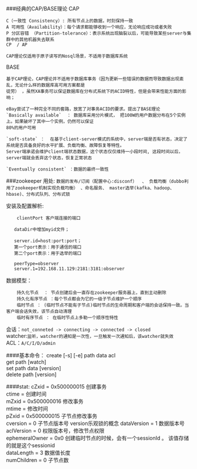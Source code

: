 ###经典的CAP/BASE理论
CAP  
```
C（一致性 Consistency）: 所有节点上的数据，时刻保持一致
A 可用性（Availability）：每个请求都能够收到一个响应，无论响应成功或者失败
P 分区容错 （Partition-tolerance）：表示系统出现脑裂以后，可能导致某些server与集群中的其他机器失去联系
CP  / AP

CAP理论仅适用于原子读写的Nosql场景，不适用于数据库系统
```
BASE  
```
基于CAP理论，CAP理论并不适用于数据库事务（因为更新一些错误的数据而导致数据出现紊乱，无论什么样的数据库高可用方案都是
徒劳） ，虽然XA事务可以保证数据库在分布式系统下的ACID特性，但是会带来性能方面的影响；

eBay尝试了一种完全不同的套路，放宽了对事务ACID的要求。提出了BASE理论
`Basically available`  ： 数据库采用分片模式， 把100W的用户数据分布在5个实例上。如果破坏了其中一个实例，仍然可以保证
80%的用户可用

`soft-state` ：  在基于client-server模式的系统中，server端是否有状态，决定了系统是否具备良好的水平扩展、负载均衡、故障恢复等特性。
Server端承诺会维护client端状态数据，这个状态仅仅维持一小段时间, 这段时间以后，server端就会丢弃这个状态，恢复正常状态

`Eventually consistent` ：数据的最终一致性
```
###zookeeper
用处:
`数据的发布/订阅（配置中心:disconf）  、 负载均衡（dubbo利用了zookeeper机制实现负载均衡） 、命名服务、
master选举(kafka、hadoop、hbase)、分布式队列、分布式锁`

安装及配置解析:
```zoo.cfg: 
    clientPort 客户端连接的端口

   dataDir中增加myid文件；
   
   server.id=host:port:port； 
   第一个port表示：用于通信的端口
   第二个port表示：用于选举的端口
   
   peerType=observer
   server.1=192.168.11.129:2181:3181:observer 
   ```

数据模型：
```
    持久化节点  ： 节点创建后会一直存在zookeeper服务器上，直到主动删除
    持久化有序节点 ：每个节点都会为它的一级子节点维护一个顺序
    临时节点 ： (临时节点不能有子节点)临时节点的生命周期和客户端的会话保持一致。当客户端会话失效，该节点自动清理
    临时有序节点 ： 在临时节点上多勒一个顺序性特性
```
    
会话：`not_conneted -> connecting -> connected -> closed  `  
watcher:`监听，watcher的通知是一次性，一旦触发一次通知后，该watcher就失效  `  
ACL：`A/C/I/D/admin  `  

####基本命令：
  create [-s] [-e] path data acl  
  get path [watch]  
  set path data [version]  
  delete path [version]  
  
####stat:
    cZxid = 0x500000015 创建事务  
    ctime = 创建时间   
    mZxid = 0x500000016 修改事务  
    mtime = 修改时间  
    pZxid = 0x500000015 子节点修改事务  
    cversion = 0 子节点版本号  version乐观锁的概念
    dataVersion = 1 数据版本号  
    aclVersion = 0 权限版本号，修改节点权限  
    ephemeralOwner = 0x0   创建临时节点的时候，会有一个sessionId 。 该值存储的就是这个sessionid  
    dataLength = 3    数据值长度  
    numChildren = 0  子节点数  